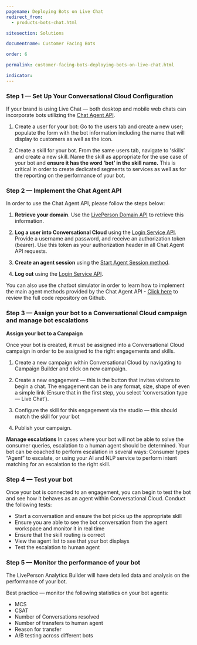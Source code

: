 ```yaml
---
pagename: Deploying Bots on Live Chat
redirect_from:
  - products-bots-chat.html

sitesection: Solutions

documentname: Customer Facing Bots

order: 6

permalink: customer-facing-bots-deploying-bots-on-live-chat.html

indicator:
---
```


### Step 1 — Set Up Your Conversational Cloud Configuration

If your brand is using Live Chat — both desktop and mobile web chats can incorporate bots utilizing the [Chat Agent API](chat-agent-getting-started.html).

1. Create a user for your bot: Go to the users tab and create a new user; populate the form with the bot information including the name that will display to customers as well as the icon.

2. Create a skill for your bot. From the same users tab, navigate to 'skills’ and create a  new skill. Name the skill as appropriate for the use case of your bot and **ensure it has the word 'bot’ in the skill name.** This is critical in order to create dedicated segments to services as well as for the reporting on the performance of your bot.

### Step 2 — Implement the Chat Agent API

In order to use the Chat Agent API, please follow the steps below:

1. **Retrieve your domain**. Use the [LivePerson Domain API](agent-domain-domain-api.html) to retrieve this information.

2. **Log a user into Conversational Cloud** using the [Login Service API](login-getting-started.html). Provide a username and password, and receive an authorization token (bearer). Use this token as your authorization header in all Chat Agent API requests.

3. **Create an agent session** using the [Start Agent Session method](agent-start-agent-session.html).

4. **Log out** using the [Login Service API](agent-logout.html).

You can also use the chatbot simulator in order to learn how to implement the main agent methods provided by the Chat Agent API - [Click here](https://github.com/LivePersonInc/agent-sample-app) to review the full code repository on Github.

### Step 3 — Assign your bot to a Conversational Cloud campaign and manage bot escalations

**Assign your bot to a Campaign**

Once your bot is created, it must be assigned into a Conversational Cloud campaign in order to be assigned to the right engagements and skills.

1. Create a new campaign within Conversational Cloud by navigating to Campaign Builder and click on new campaign.

2. Create a new engagement — this is the button that invites visitors to begin a chat.  The engagement can be in any format, size, shape of even a simple link (Ensure that in the first step, you select 'conversation type — Live Chat’).

3. Configure the skill for this engagement via the studio — this should match the skill for your bot

4. Publish your campaign.

**Manage escalations**
In cases where your bot will not be able to solve the consumer queries, escalation to a human agent should be determined. Your bot can be coached to perform escalation in several ways: Consumer types “Agent” to escalate, or using your AI and NLP service to perform intent matching for an escalation to the right skill.

### Step 4 — Test your bot

Once your bot is connected to an engagement, you can begin to test the bot and see how it behaves as an agent within Conversational Cloud.  Conduct the following tests:

* Start a conversation and ensure the bot picks up the appropriate skill
* Ensure you are able to see the bot conversation from the agent workspace and monitor it in real time
* Ensure that the skill routing is correct
* View the agent list to see that your bot displays
* Test the escalation to human agent

### Step 5 — Monitor the performance of your bot

The LivePerson Analytics Builder will have detailed data and analysis on the performance of your bot.

Best practice — monitor the following statistics on your bot agents:

* MCS
* CSAT
* Number of Conversations resolved
* Number of transfers to human agent
* Reason for transfer
* A/B testing across different bots
